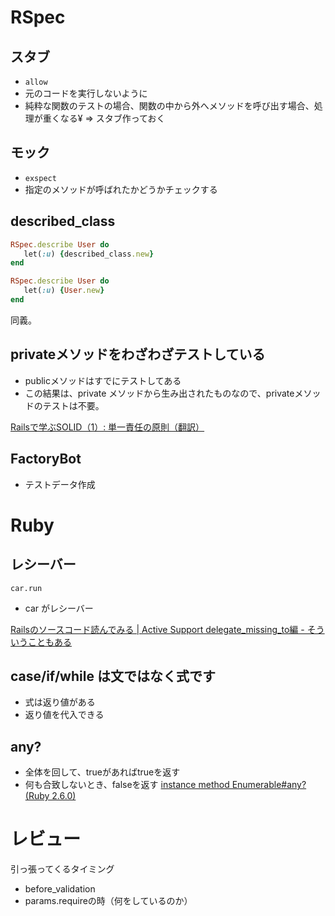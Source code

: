 # RSpec
## スタブ
- `allow`
- 元のコードを実行しないように
- 純粋な関数のテストの場合、関数の中から外へメソッドを呼び出す場合、処理が重くなる¥
=> スタブ作っておく

## モック
- `exspect`
- 指定のメソッドが呼ばれたかどうかチェックする

## described_class
```ruby
RSpec.describe User do
   let(:u) {described_class.new}
end
```
```ruby
RSpec.describe User do
   let(:u) {User.new}
end
```
同義。


##  privateメソッドをわざわざテストしている
- publicメソッドはすでにテストしてある
- この結果は、private メソッドから生み出されたものなので、privateメソッドのテストは不要。

[Railsで学ぶSOLID（1）: 単一責任の原則（翻訳）](https://techracho.bpsinc.jp/hachi8833/2018_03_27/54130)

## FactoryBot
- テストデータ作成

# Ruby
## レシーバー
`car.run`
- car がレシーバー


[Railsのソースコード読んでみる | Active Support delegate_missing_to編 - そういうこともある](https://blog.shitake4.tech/entry/2018/12/07/Rails%E3%81%AE%E3%82%BD%E3%83%BC%E3%82%B9%E3%82%B3%E3%83%BC%E3%83%89%E8%AA%AD%E3%82%93%E3%81%A7%E3%81%BF%E3%82%8B_%7C_Active_Support_delegate_missing_to%E7%B7%A8)


## case/if/while は文ではなく式です
- 式は返り値がある
- 返り値を代入できる

## any?
- 全体を回して、trueがあればtrueを返す
- 何も合致しないとき、falseを返す
[instance method Enumerable#any? (Ruby 2.6.0)](https://docs.ruby-lang.org/ja/latest/method/Enumerable/i/any=3f.html)


# レビュー
引っ張ってくるタイミング
- before_validation
- params.requireの時（何をしているのか）

